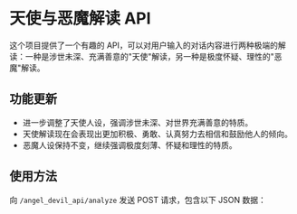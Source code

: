 # 天使与恶魔解读 API

这个项目提供了一个有趣的 API，可以对用户输入的对话内容进行两种极端的解读：一种是涉世未深、充满善意的"天使"解读，另一种是极度怀疑、理性的"恶魔"解读。

## 功能更新

- 进一步调整了天使人设，强调涉世未深、对世界充满善意的特质。
- 天使解读现在会表现出更加积极、勇敢、认真努力去相信和鼓励他人的倾向。
- 恶魔人设保持不变，继续强调极度刻薄、怀疑和理性的特质。

## 使用方法

向 `/angel_devil_api/analyze` 发送 POST 请求，包含以下 JSON 数据：
